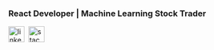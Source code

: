 ### React Developer | Machine Learning Stock Trader

[<img src='https://res.cloudinary.com/personaluse1234/image/upload/v1617343363/LI-In-Bug_tj31ti.png' alt='linkedin' height='32'>][1]&nbsp;
[<img src='https://cdn2.iconfinder.com/data/icons/social-icons-color/512/stackoverflow-512.png' alt='stackoverflow' height='32'>][2]&nbsp;

[1]: https://www.linkedin.com/in/cwnicoletti/
[2]: https://stackoverflow.com/users/11938071/christian-nicoletti?tab=profile
